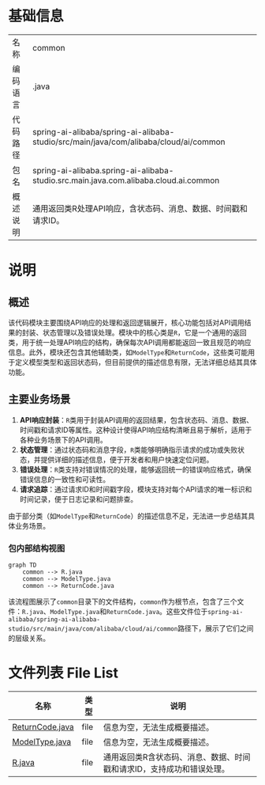 # 基础信息

|      |      |
|------|------|
| 名称 | common |
| 编码语言 | .java |
| 代码路径 | spring-ai-alibaba/spring-ai-alibaba-studio/src/main/java/com/alibaba/cloud/ai/common |
| 包名 | spring-ai-alibaba.spring-ai-alibaba-studio.src.main.java.com.alibaba.cloud.ai.common |
| 概述说明 | 通用返回类R处理API响应，含状态码、消息、数据、时间戳和请求ID。 |

# 说明

## 概述

该代码模块主要围绕API响应的处理和返回逻辑展开，核心功能包括对API调用结果的封装、状态管理以及错误处理。模块中的核心类是`R`，它是一个通用的返回类，用于统一处理API响应的结构，确保每次API调用都能返回一致且规范的响应信息。此外，模块还包含其他辅助类，如`ModelType`和`ReturnCode`，这些类可能用于定义模型类型和返回状态码，但目前提供的描述信息有限，无法详细总结其具体功能。

## 主要业务场景

1. **API响应封装**：`R`类用于封装API调用的返回结果，包含状态码、消息、数据、时间戳和请求ID等属性。这种设计使得API响应结构清晰且易于解析，适用于各种业务场景下的API调用。
2. **状态管理**：通过状态码和消息字段，`R`类能够明确指示请求的成功或失败状态，并提供详细的描述信息，便于开发者和用户快速定位问题。
3. **错误处理**：`R`类支持对错误情况的处理，能够返回统一的错误响应格式，确保错误信息的一致性和可读性。
4. **请求追踪**：通过请求ID和时间戳字段，模块支持对每个API请求的唯一标识和时间记录，便于日志记录和问题排查。

由于部分类（如`ModelType`和`ReturnCode`）的描述信息不足，无法进一步总结其具体业务场景。


### 包内部结构视图

```mermaid
graph TD
    common --> R.java
    common --> ModelType.java
    common --> ReturnCode.java
```

该流程图展示了`common`目录下的文件结构，`common`作为根节点，包含了三个文件：`R.java`、`ModelType.java`和`ReturnCode.java`。这些文件位于`spring-ai-alibaba/spring-ai-alibaba-studio/src/main/java/com/alibaba/cloud/ai/common`路径下，展示了它们之间的层级关系。

# 文件列表 File List

| 名称   | 类型  | 说明 |
|-------|------|-------------|
| [ReturnCode.java](ReturnCode.md) | file | 信息为空，无法生成概要描述。 |
| [ModelType.java](ModelType.md) | file | 信息为空，无法生成概要描述。 |
| [R.java](R.md) | file | 通用返回类R含状态码、消息、数据、时间戳和请求ID，支持成功和错误处理。 |


